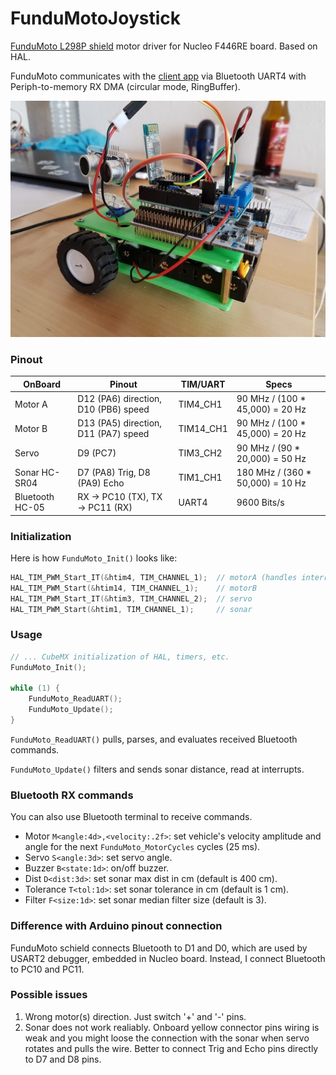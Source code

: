 # FunduMotoJoystick

[FunduMoto L298P shield](http://www.mantech.co.za/Datasheets/Products/EX029.pdf) motor driver for Nucleo F446RE board. Based on HAL.

FunduMoto communicates with the [client app](https://github.com/dizcza/FunduMotoJoystick) via Bluetooth UART4 with Periph-to-memory RX DMA (circular mode, RingBuffer).

![](screenshots/fundumoto.jpg)

### Pinout

| OnBoard | Pinout | TIM/UART | Specs |
|---------|--------|----------|-------|
| Motor A | D12 (PA6) direction, D10 (PB6) speed | TIM4\_CH1 | 90 MHz / (100 * 45,000) = 20 Hz |
| Motor B | D13 (PA5) direction, D11 (PA7) speed | TIM14\_CH1 | 90 MHz / (100 * 45,000) = 20 Hz |
| Servo | D9 (PC7) | TIM3\_CH2 | 90 MHz / (90 * 20,000) = 50 Hz |
| Sonar HC-SR04 | D7 (PA8) Trig, D8 (PA9) Echo | TIM1\_CH1 | 180 MHz / (360 * 50,000) = 10 Hz |
| Bluetooth HC-05 | RX -> PC10 (TX), TX -> PC11 (RX) | UART4 | 9600 Bits/s |

### Initialization

Here is how `FunduMoto_Init()` looks like:

```C
HAL_TIM_PWM_Start_IT(&htim4, TIM_CHANNEL_1);  // motorA (handles interrupts for both motors)
HAL_TIM_PWM_Start(&htim14, TIM_CHANNEL_1);    // motorB
HAL_TIM_PWM_Start_IT(&htim3, TIM_CHANNEL_2);  // servo
HAL_TIM_PWM_Start(&htim1, TIM_CHANNEL_1);     // sonar
```

### Usage

```C
// ... CubeMX initialization of HAL, timers, etc.
FunduMoto_Init();

while (1) {
	FunduMoto_ReadUART();
	FunduMoto_Update();
}
```

`FunduMoto_ReadUART()` pulls, parses, and evaluates received Bluetooth commands.

`FunduMoto_Update()` filters and sends sonar distance, read at interrupts.

### Bluetooth RX commands

You can also use Bluetooth terminal to receive commands.
* Motor `M<angle:4d>,<velocity:.2f>`: set vehicle's velocity amplitude and angle for the next `FunduMoto_MotorCycles` cycles (25 ms).
* Servo `S<angle:3d>`: set servo angle.
* Buzzer `B<state:1d>`: on/off buzzer.
* Dist `D<dist:3d>`: set sonar max dist in cm (default is 400 cm).
* Tolerance `T<tol:1d>`: set sonar tolerance in cm (default is 1 cm).
* Filter `F<size:1d>`: set sonar median filter size (default is 3).

### Difference with Arduino pinout connection

FunduMoto schield connects Bluetooth to D1 and D0, which are used by USART2 debugger, embedded in Nucleo board. Instead, I connect Bluetooth to PC10 and PC11.

### Possible issues

1. Wrong motor(s) direction. Just switch '+' and '-' pins.
2. Sonar does not work realiably. Onboard yellow connector pins wiring is weak and you might loose the connection with the sonar when servo rotates and pulls the wire. Better to connect Trig and Echo pins directly to D7 and D8 pins.

